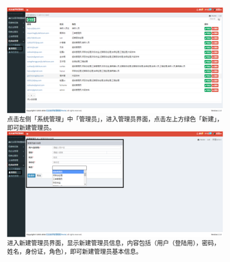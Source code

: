 ![](/assets/管理员8.png)点击左侧「系统管理」中「管理员」，进入管理员界面，点击左上方绿色「新建」，即可新建管理员。![](/assets/管理员9.png)进入新建管理员界面，显示新建管理员信息，内容包括（用户（登陆用），密码，姓名，身份证，角色），即可新建管理员基本信息。

